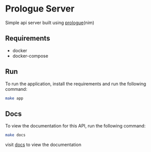 # Prologue Server

Simple api server built using [prologue](https://planety.github.io/prologue)(nim)

## Requirements
- docker
- docker-compose

## Run
To run the application, install the requirements and run the following command:  
```bash
make app
```

## Docs
To view the documentation for this API, run the following command:
```bash
make docs
```  
visit [docs](http://localhost:8080) to view the documentation
